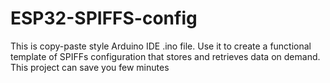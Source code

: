 # ESP32-SPIFFS-config
This is copy-paste style Arduino IDE .ino file. Use it to create a functional template of SPIFFs configuration that stores and retrieves data on demand. This project can save you few minutes
